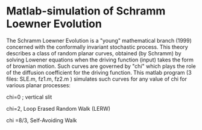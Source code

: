 # Matlab-simulation of Schramm Loewner Evolution
The Schramm Loewner Evolution is a "young" mathematical branch (1999) concerned with the conformally invariant stochastic process. This theory describes a class of random planar curves, obtained (by Schramm) by solving Lowener equations when the driving function (input) takes the form of brownian motion. Such curves are governed by "chi" which plays the role of the diffusion coefficient for the driving function.
This matlab program (3 files: SLE.m, fz1.m, fz2.m ) simulates such curves for any value of chi for various planar processes:

chi=0 ; vertical slit

chi=2,  Loop Erased Random Walk (LERW)

chi =8/3, Self-Avoiding Walk
